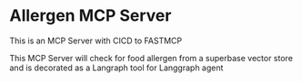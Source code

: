 # Allergen MCP Server
This is an MCP Server with CICD to FASTMCP

This MCP Server will check for food allergen from a superbase vector store and is decorated as a Langraph tool for Langgraph agent
